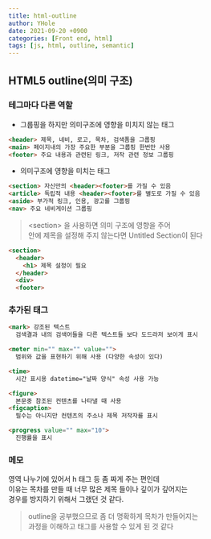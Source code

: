 ```yaml
---
title: html-outline
author: YHole
date: 2021-09-20 +0900
categories: [Front end, html]
tags: [js, html, outline, semantic]
---
```


## HTML5 outline(의미 구조)

### 테그마다 다른 역할

- 그룹핑을 하지만 의미구조에 영향을 미치지 않는 태그

```html
<header> 제목, 네비, 로고, 목차, 검색폼을 그룹핑
<main> 페이지내의 가장 주요한 부분을 그룹핑 한번만 사용
<footer> 주요 내용과 관련된 링크, 저작 관련 정보 그룹핑
```


- 의미구조에 영향을 미치는 태그

```html
<section> 자신만의 <header><footer>를 가질 수 있음
<article> 독립적 내용 <header><footer>를 별도로 가질 수 있음
<aside> 부가적 링크, 인용, 광고를 그룹핑
<nav> 주요 네비게이션 그룹핑
```


> &lt;section&gt; 을 사용하면 의미 구조에 영향을 주어  
> 안에 제목을 설정해 주지 않는다면 Untitled Section이 된다

```html
<section>
  <header>
    <h1> 제목 설정이 필요
  </header>
  <div>
  <footer>
```

### 추가된 태그

```html
<mark> 강조된 텍스트 
  검색결과 내의 검색어들을 다른 텍스트들 보다 도드라저 보이게 표시

<meter min="" max="" value=""> 
  범위와 값을 표현하기 위해 사용 (다양한 속성이 있다)

<time> 
  시간 표시용 datetime="날짜 양식" 속성 사용 가능

<figure>
  본문중 참조된 컨텐츠를 나타낼 때 사용
<figcaption>
  필수는 아니지만 컨텐츠의 주소나 제목 저작자를 표시

<progress value="" max="10">
  진행률을 표시
```

### 메모

영역 나누기에 있어서 h 태그 등 좀 짜게 주는 편인데  
이유는 목차를 만들 때 너무 많은 제목 들이나 깊이가 깊어지는  
경우를 방지하기 위해서 그랬던 것 같다.

> outline을 공부했으므로 좀 더 명확하게 목차가 만들어지는  
> 과정을 이해하고 태그를 사용할 수 있게 된 것 같다
